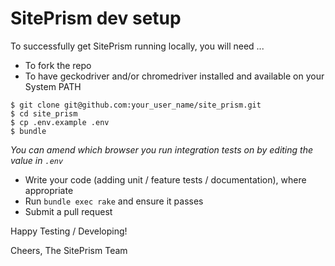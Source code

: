 # SitePrism dev setup

To successfully get SitePrism running locally, you will need ...

- To fork the repo
- To have geckodriver and/or chromedriver installed and available on your System PATH

```
$ git clone git@github.com:your_user_name/site_prism.git
$ cd site_prism
$ cp .env.example .env
$ bundle
```

_You can amend which browser you run integration tests on by editing the value in `.env`_

- Write your code (adding unit / feature tests / documentation), where appropriate
- Run `bundle exec rake` and ensure it passes
- Submit a pull request

Happy Testing / Developing!

Cheers,
The SitePrism Team
